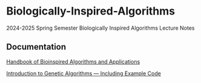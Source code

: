 
# Biologically-Inspired-Algorithms

2024-2025 Spring Semester Biologically Inspired Algorithms Lecture Notes


## Documentation

[Handbook of Bioinspired Algorithms and Applications 
](https://www.amazon.com/Handbook-Bioinspired-Algorithms-Applications-Information/dp/1584884754)

[Introduction to Genetic Algorithms — Including Example Code
]([https://www.amazon.com/Handbook-Bioinspired-Algorithms-Applications-Information/dp/158488475](https://towardsdatascience.com/introduction-to-genetic-algorithms-including-example-code-e396e98d8bf3)https://towardsdatascience.com/introduction-to-genetic-algorithms-including-example-code-e396e98d8bf3)

